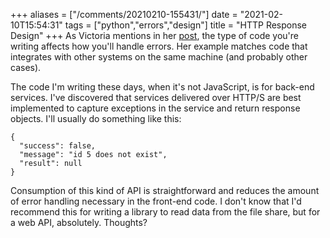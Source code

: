 +++
aliases = ["/comments/20210210-155431/"]
date = "2021-02-10T15:54:31"
tags = ["python","errors","design"]
title = "HTTP Response Design"
+++
As Victoria mentions in her [post](https://victoria.dev/blog/do-i-raise-or-return-errors-in-python/), the type of code you're writing affects how you'll handle errors. Her example matches code that integrates with other systems on the same machine (and probably other cases).

The code I'm writing these days, when it's not JavaScript, is for back-end services. I've discovered that services delivered over HTTP/S are best implemented to capture exceptions in the service and return response objects. I'll usually do something like this:

```
{
  "success": false,
  "message": "id 5 does not exist",
  "result": null
}
```

Consumption of this kind of API is straightforward and reduces the amount of error handling necessary in the front-end code. I don't know that I'd recommend this for writing a library to read data from the file share, but for a web API, absolutely. Thoughts?

